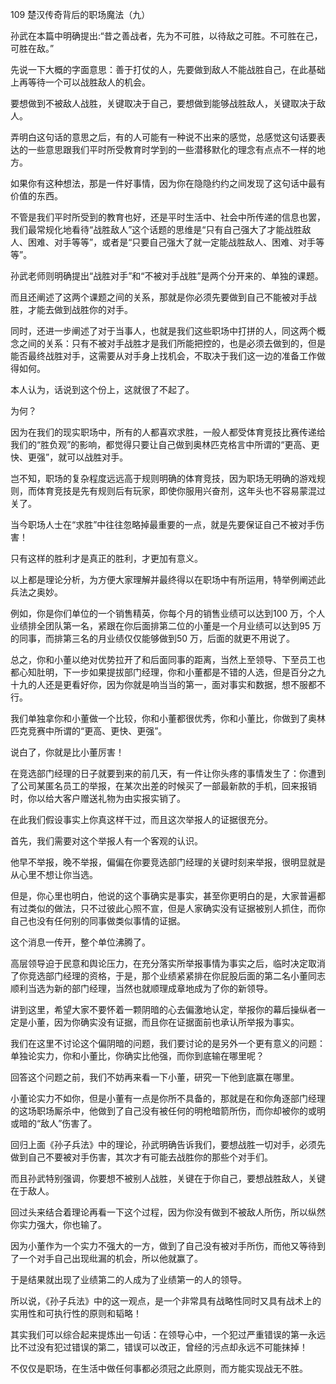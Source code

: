 109 楚汉传奇背后的职场魔法（九）






孙武在本篇中明确提出:“昔之善战者，先为不可胜，以待敌之可胜。不可胜在己，可胜在敌。”

先说一下大概的字面意思：善于打仗的人，先要做到敌人不能战胜自己，在此基础上再等待一个可以战胜敌人的机会。



要想做到不被敌人战胜，关键取决于自己，要想做到能够战胜敌人，关键取决于敌人。

弄明白这句话的意思之后，有的人可能有一种说不出来的感觉，总感觉这句话要表达的一些意思跟我们平时所受教育时学到的一些潜移默化的理念有点点不一样的地方。

如果你有这种想法，那是一件好事情，因为你在隐隐约约之间发现了这句话中最有价值的东西。

不管是我们平时所受到的教育也好，还是平时生活中、社会中所传递的信息也罢，我们最常规化地看待“战胜敌人”这个话题的思维是“只有自己强大了才能战胜敌人、困难、对手等等”，或者是“只要自己强大了就一定能战胜敌人、困难、对手等等”。

孙武老师则明确提出“战胜对手”和“不被对手战胜”是两个分开来的、单独的课题。

而且还阐述了这两个课题之间的关系，那就是你必须先要做到自己不能被对手战胜，才能去做到战胜你的对手。



同时，还进一步阐述了对于当事人，也就是我们这些职场中打拼的人，同这两个概念之间的关系：只有不被对手战胜才是我们所能把控的，也是必须去做到的，但是能否最终战胜对手，这需要从对手身上找机会，不取决于我们这一边的准备工作做得如何。

本人认为，话说到这个份上，这就很了不起了。

为何？

因为在我们的现实职场中，所有的人都喜欢求胜，一般人都受体育竞技比赛传递给我们的“胜负观”的影响，都觉得只要让自己做到奥林匹克格言中所谓的“更高、更快、更强”，就可以战胜对手。

岂不知，职场的复杂程度远远高于规则明确的体育竞技，因为职场无明确的游戏规则，而体育竞技是先有规则后有玩家，即使你服用兴奋剂，这年头也不容易蒙混过关了。

当今职场人士在“求胜”中往往忽略掉最重要的一点，就是先要保证自己不被对手伤害！

只有这样的胜利才是真正的胜利，才更加有意义。



以上都是理论分析，为方便大家理解并最终得以在职场中有所运用，特举例阐述此兵法之奥妙。

例如，你是你们单位的一个销售精英，你每个月的销售业绩可以达到100 万，个人业绩排全团队第一名，紧跟在你后面排第二位的小董是一个月业绩可以达到95 万的同事，而排第三名的月业绩仅仅能够做到50 万，后面的就更不用说了。

总之，你和小董以绝对优势拉开了和后面同事的距离，当然上至领导、下至员工也都心知肚明，下一步如果提拔部门经理，你和小董都是不错的人选，但是百分之九十九的人还是更看好你，因为你就是响当当的第一，面对事实和数据，想不服都不行。



我们单独拿你和小董做一个比较，你和小董都很优秀，你和小董比，你做到了奥林匹克竞赛中所谓的“更高、更快、更强”。

说白了，你就是比小董厉害！

在竞选部门经理的日子就要到来的前几天，有一件让你头疼的事情发生了：你遭到了公司某匿名员工的举报，在某次出差的时候买了一部最新款的手机，回来报销时，你以给大客户赠送礼物为由实报实销了。

在此我们假设事实上你真这样干过，而且这次举报人的证据很充分。



首先，我们需要对这个举报人有一个客观的认识。

他早不举报，晚不举报，偏偏在你要竞选部门经理的关键时刻来举报，很明显就是从心里不想让你当选。

但是，你心里也明白，他说的这个事确实是事实，甚至你更明白的是，大家普遍都有过类似的做法，只不过彼此心照不宣，但是人家确实没有证据被别人抓住，而你自己也没有任何别的同事做类似事情的证据。

这个消息一传开，整个单位沸腾了。

高层领导迫于民意和舆论压力，在充分落实所举报事情为事实之后，临时决定取消了你竞选部门经理的资格，于是，那个业绩紧紧排在你屁股后面的第二名小董同志顺利当选为新的部门经理，当然也就顺理成章地成为了你的新领导。



讲到这里，希望大家不要怀着一颗阴暗的心去偏激地认定，举报你的幕后操纵者一定是小董，因为你确实没有证据，而且你在证据面前也承认所举报为事实。

我们在这里不讨论这个偏阴暗的问题，我们要讨论的是另外一个更有意义的问题：单独论实力，你和小董比，你确实比他强，而你到底输在哪里呢？

回答这个问题之前，我们不妨再来看一下小董，研究一下他到底赢在哪里。



小董论实力不如你，但是小董有一点是你所不具备的，那就是在和你角逐部门经理的这场职场厮杀中，他做到了自己没有被任何的明枪暗箭所伤，而你却被你的或明或暗的“敌人”伤害了。

回归上面《孙子兵法》中的理论，孙武明确告诉我们，要想战胜一切对手，必须先做到自己不要被对手伤害，其次才有可能去战胜你的那些个对手们。

而且孙武特别强调，你要想不被别人战胜，关键在于你自己，要想战胜敌人，关键在于敌人。

回过头来结合着理论再看一下这个过程，因为你没有做到不被敌人所伤，所以纵然你实力强大，你也输了。

因为小董作为一个实力不强大的一方，做到了自己没有被对手所伤，而他又等待到了一个对手自己出现纰漏的机会，所以他就赢了。

于是结果就出现了业绩第二的人成为了业绩第一的人的领导。



所以说，《孙子兵法》中的这一观点，是一个非常具有战略性同时又具有战术上的实用性和可执行性的原则和韬略！

其实我们可以综合起来提炼出一句话：在领导心中，一个犯过严重错误的第一永远比不过没有犯过错误的第二，错误可以改正，曾经的污点却永远不可能抹掉！

不仅仅是职场，在生活中做任何事都必须冠之此原则，而方能实现战无不胜。

